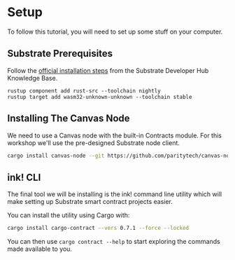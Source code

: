 Setup
===

To follow this tutorial, you will need to set up some stuff on your computer.

## Substrate Prerequisites

Follow the
[official installation steps](https://substrate.dev/docs/en/knowledgebase/getting-started/) from the
Substrate Developer Hub Knowledge Base.

```
rustup component add rust-src --toolchain nightly
rustup target add wasm32-unknown-unknown --toolchain stable
```

## Installing The Canvas Node

We need to use a Canvas node with the built-in Contracts module. For this workshop we'll use the pre-designed Substrate node client.

```bash
cargo install canvas-node --git https://github.com/paritytech/canvas-node.git --tag v0.1.3 --force --locked
```

## ink! CLI

The final tool we will be installing is the ink! command line utility which will make setting up Substrate smart contract projects easier.

You can install the utility using Cargo with:

```bash
cargo install cargo-contract --vers 0.7.1 --force --locked
```

You can then use `cargo contract --help` to start exploring the commands made available to you.
